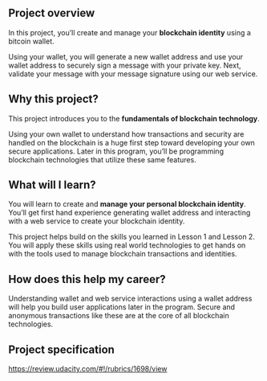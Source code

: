 ## Project overview

In this project, you’ll create and manage your **blockchain identity** using a bitcoin wallet.

Using your wallet, you will generate a new wallet address and use your wallet address to securely sign a message with your private key. Next, validate your message with your message signature using our web service.

## Why this project?

This project introduces you to the **fundamentals of blockchain technology**.

Using your own wallet to understand how transactions and security are handled on the blockchain is a huge first step toward developing your own secure applications. Later in this program, you’ll be programming blockchain technologies that utilize these same features.

## What will I learn?

You will learn to create and **manage your personal blockchain identity**. You’ll get first hand experience generating wallet address and interacting with a web service to create your blockchain identity.

This project helps build on the skills you learned in Lesson 1 and Lesson 2. You will apply these skills using real world technologies to get hands on with the tools used to manage blockchain transactions and identities.

## How does this help my career?

Understanding wallet and web service interactions using a wallet address will help you build user applications later in the program. Secure and anonymous transactions like these are at the core of all blockchain technologies.

## Project specification

https://review.udacity.com/#!/rubrics/1698/view

